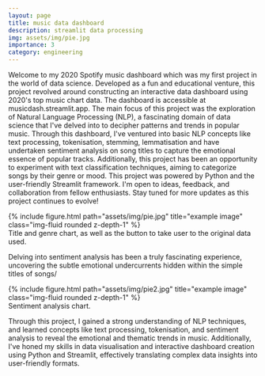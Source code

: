 ```yaml
---
layout: page
title: music data dashboard
description: streamlit data processing
img: assets/img/pie.jpg
importance: 3
category: engineering
---
```


Welcome to my 2020 Spotify music dashboard which was my first project in the world of data science. Developed as a fun and educational venture, this project revolved around constructing an interactive data dashboard using 2020's top music chart data. The dashboard is accessible at musicdash.streamlit.app. The main focus of this project was the exploration of Natural Language Processing (NLP), a fascinating domain of data science that I've delved into to decipher patterns and trends in popular music. Through this dashboard, I've ventured into basic NLP concepts like text processing, tokenisation, stemming, lemmatisation and have undertaken sentiment analysis on song titles to capture the emotional essence of popular tracks. Additionally, this project has been an opportunity to experiment with text classification techniques, aiming to categorize songs by their genre or mood. This project was powered by Python and the user-friendly Streamlit framework.  I'm open to ideas, feedback, and collaboration from fellow enthusiasts. Stay tuned for more updates as this project continues to evolve!

<div class="row">
    <div class="col-sm mt-3 mt-md-0">
        {% include figure.html path="assets/img/pie.jpg" title="example image" class="img-fluid rounded z-depth-1" %}
    </div>
</div>
<div class="caption">
    Title and genre chart, as well as the button to take user to the original data used.
</div>

Delving into sentiment analysis has been a truly fascinating experience, uncovering the subtle emotional undercurrents hidden within the simple titles of songs/

<div class="row justify-content-sm-center">
    <div class="col-sm-8 mt-3 mt-md-0">
        {% include figure.html path="assets/img/pie2.jpg" title="example image" class="img-fluid rounded z-depth-1" %}
    </div>
</div>
<div class="caption">
    Sentiment analysis chart.
</div>

Through this project, I gained a strong understanding of NLP techniques, and learned concepts like text processing, tokenisation, and sentiment analysis to reveal the emotional and thematic trends in music. Additionally, I've honed my skills in data visualisation and interactive dashboard creation using Python and Streamlit, effectively translating complex data insights into user-friendly formats.
